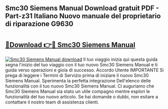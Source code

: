 ## Smc30 Siemens Manual Download gratuit PDF - Part-z31 Italiano Nuovo manuale del proprietario di riparazione G9630

# <h2><a href="http://dfa5twr.blite.top/?on=Smc30+Siemens+Manual">🔗Download 👉🔴 Smc30 Siemens Manual</a></h2>

[![Smc30 Siemens Manual download](https://i.imgur.com/lujVjoI.png)](http://dfa5twr.blite.top/?on=Smc30+Siemens+Manual)
Il tuo viaggio inizia qui questa guida segna l'inizio del tuo viaggio con il tuo nuovo Smc30 Siemens Manual e ti guida verso operazioni e gioia di successo. Accordo Utente IMPORTANTE Si prega di leggere i Termini di Servizio prima di iniziare il nuovo Smc30 Siemens Manual. Sperimenta la perfetta integrazione Dell'elenco delle funzionalità con il tuo nuovo Smc30 Siemens Manual. Ci auguriamo che Smc30 Siemens Manual sia stato un utile compagno mentre esplori le funzionalità del tuo nuovo articolo. Se hai domande o dubbi, non esitare a contattare il nostro team di assistenza clienti.
